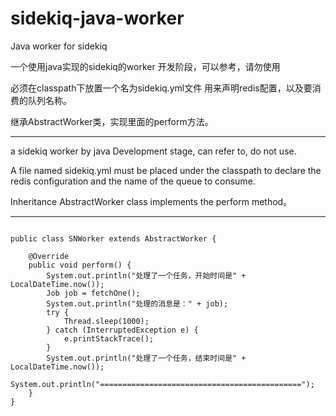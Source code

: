 # sidekiq-java-worker
Java worker for sidekiq

一个使用java实现的sidekiq的worker
开发阶段，可以参考，请勿使用

必须在classpath下放置一个名为sidekiq.yml文件 用来声明redis配置，以及要消费的队列名称。

继承AbstractWorker类，实现里面的perform方法。

-----

a sidekiq worker by java
Development stage, can refer to, do not use.

A file named sidekiq.yml must be placed under the classpath to declare the redis configuration and the name of the queue to consume.

Inheritance AbstractWorker class implements the perform method。

----

```

public class SNWorker extends AbstractWorker {

    @Override
    public void perform() {
        System.out.println("处理了一个任务，开始时间是" + LocalDateTime.now());
        Job job = fetchOne();
        System.out.println("处理的消息是：" + job);
        try {
            Thread.sleep(1000);
        } catch (InterruptedException e) {
            e.printStackTrace();
        }
        System.out.println("处理了一个任务，结束时间是" + LocalDateTime.now());
        System.out.println("=============================================");
    }
}


```


